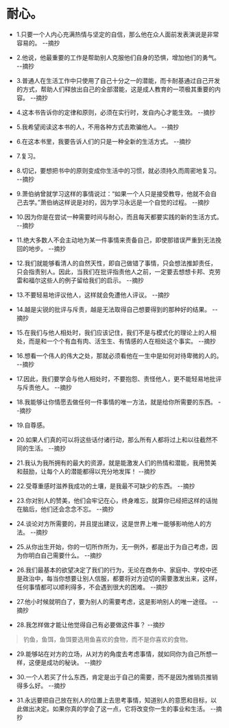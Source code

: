 # 耐心。

- 1.只要一个人内心充满热情与坚定的自信，那么他在众人面前发表演说是非常容易的。 --摘抄

- 2.他说，他最重要的工作是帮助别人克服他们自身的恐惧，增加他们的勇气。 --摘抄

- 3.普通人在生活工作中只使用了自己十分之一的潜能，而卡耐基通过自己开发的方式，帮助人们释放出自己的全部潜能，这是成人教育的一项极其重要的内容。 --摘抄

- 4.这本书告诉你的定律和原则，必须在实行时，发自内心才能生效。 --摘抄

- 5.我希望阅读这本书的人，不用各种方式去欺骗他人。 --摘抄

- 6.在这本书里，我要告诉人们的只是一种全新的生活方式。 --摘抄

- 7.复习。

- 8.切记，要想把书中的原则变成你生活中的习惯，就必须持久而周密地复习。 --摘抄

- 9.萧伯纳曾就学习这样的事情说过：“如果一个人只是接受教导，他就不会自己去学。”萧伯纳这样说是对的，因为学习永远是一个自觉的过程。 --摘抄

- 10.因为你是在尝试一种需要时间与耐心，而且每天都要实践的新的生活方式。 --摘抄

- 11.绝大多数人不会主动地为某一件事情来责备自己，即使那错误严重到无法挽回的地步。 --摘抄

- 12.我们就能够看清人的自然天性，即自己做错了事情，只会想法推卸责任，只会指责别人。因此，当我们在批评指责他人之前，一定要去想想卡邦、克劳雷和福尔这些人的例子留给我们的启示。 --摘抄

- 13.不要轻易地评议他人，这样就会免遭他人评议。 --摘抄

- 14.越是尖锐的批评与斥责，越是无法取得自己想要得到的那种好的结果。 --摘抄

- 15.在我们与他人相处时，我们应该记住，我们不是与模式化的理论上的人相处，而是和一个个有血有肉、活生生、有情感的人在相处这个事实。 --摘抄

- 16.想看一个伟人的伟大之处，那就必须看他在一生中是如何对待卑微的人的。 --摘抄

- 17.因此，我们要学会与他人相处时，不要抱怨、责怪他人，更不能轻易地批评与斥责他人。 --摘抄

- 18.我能够让你情愿去做任何一件事情的唯一方法，就是给你所需要的东西。 --摘抄

- 19.自尊感。

- 20.如果人们真的可以将这些话付诸行动，那么所有人都将过上和以往截然不同的生活。 --摘抄

- 21.我认为我所拥有的最大的资源，就是能激发人们的热情和潜能，我用赞美和鼓励，让每个人的潜能都得以充分地发挥！ --摘抄

- 22.受尊重感时滋养我成功的土壤，是我最不可缺少的东西。 --摘抄

- 23.你对别人的赞美，他们会牢记在心，终身难忘，就算你已经把这样的话抛在脑后，他们还会念念不忘。 --摘抄

- 24.谈论对方所需要的，并且提出建议，这是世界上唯一能够影响他人的方法。 --摘抄

- 25.从你出生开始，你的一切所作所为，无一例外，都是出于为自己考虑，因为你明白自己需要什么。 --摘抄

- 26.我们最基本的欲望决定了我们的行为，无论在商务中、家庭中、学校中还是政治中，每当你想要让别人信服，都要将对方迫切的需要激发出来，这样，任何事情都可以顺利得多，不会遇到很大的困难。 --摘抄

- 27.他小时候就明白了，要为别人的需要考虑，这是影响别人的唯一途径。 --摘抄

- 28.我怎样做才能让他觉得自己有必要做这件事？ --摘抄

>钓鱼，鱼饵，鱼饵要选用鱼喜欢的食物，而不是你喜欢的食物。

- 29.能够站在对方的立场，从对方的角度去考虑事情，就如同你为自己所想一样，这便是成功的秘诀。 --摘抄

- 30.一个人若买了什么东西，肯定是出于自己的需要，而不是因为推销员推销得多么好。 --摘抄

- 31.永远要把自己放在别人的位置上去思考事情，知道别人的意愿和目标，以此做出决定。如果你真的学会了这一点，它将改变你一生的事业和生活。 --摘抄
